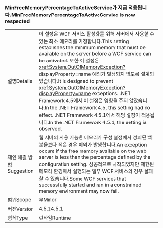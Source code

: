 ### <a name="minfreememorypercentagetoactiveservice-is-now-respected"></a><span data-ttu-id="02f26-101">MinFreeMemoryPercentageToActiveService가 지금 적용됩니다.</span><span class="sxs-lookup"><span data-stu-id="02f26-101">MinFreeMemoryPercentageToActiveService is now respected</span></span>

|   |   |
|---|---|
|<span data-ttu-id="02f26-102">설명</span><span class="sxs-lookup"><span data-stu-id="02f26-102">Details</span></span>|<span data-ttu-id="02f26-103">이 설정은 WCF 서비스 활성화를 위해 서버에서 사용할 수 있는 최소 메모리를 지정합니다.</span><span class="sxs-lookup"><span data-stu-id="02f26-103">This setting establishes the minimum memory that must be available on the server before a WCF service can be activated.</span></span> <span data-ttu-id="02f26-104">또한 이 설정은 <xref:System.OutOfMemoryException?displayProperty=name> 예외가 발생되지 않도록 설계되었습니다.</span><span class="sxs-lookup"><span data-stu-id="02f26-104">It is designed to prevent <xref:System.OutOfMemoryException?displayProperty=name> exceptions.</span></span> <span data-ttu-id="02f26-105">.NET Framework 4.5에서 이 설정은 영향을 주지 않았습니다.</span><span class="sxs-lookup"><span data-stu-id="02f26-105">In the .NET Framework 4.5, this setting had no effect.</span></span> <span data-ttu-id="02f26-106">.NET Framework 4.5.1에서 해당 설정이 적용됩니다.</span><span class="sxs-lookup"><span data-stu-id="02f26-106">In the .NET Framework 4.5.1, the setting is observed.</span></span>|
|<span data-ttu-id="02f26-107">제안 해결 방법</span><span class="sxs-lookup"><span data-stu-id="02f26-107">Suggestion</span></span>|<span data-ttu-id="02f26-108">웹 서버의 사용 가능한 메모리가 구성 설정에서 정의된 백분율보다 적은 경우 예외가 발생합니다.</span><span class="sxs-lookup"><span data-stu-id="02f26-108">An exception occurs if the free memory available on the web server is less than the percentage defined by the configuration setting.</span></span> <span data-ttu-id="02f26-109">성공적으로 시작되었지만 제한된 메모리 환경에서 실행되는 일부 WCF 서비스의 경우 실패할 수 있습니다.</span><span class="sxs-lookup"><span data-stu-id="02f26-109">Some WCF services that successfully started and ran in a constrained memory environment may now fail.</span></span>|
|<span data-ttu-id="02f26-110">범위</span><span class="sxs-lookup"><span data-stu-id="02f26-110">Scope</span></span>|<span data-ttu-id="02f26-111">부</span><span class="sxs-lookup"><span data-stu-id="02f26-111">Minor</span></span>|
|<span data-ttu-id="02f26-112">버전</span><span class="sxs-lookup"><span data-stu-id="02f26-112">Version</span></span>|<span data-ttu-id="02f26-113">4.5.1</span><span class="sxs-lookup"><span data-stu-id="02f26-113">4.5.1</span></span>|
|<span data-ttu-id="02f26-114">형식</span><span class="sxs-lookup"><span data-stu-id="02f26-114">Type</span></span>|<span data-ttu-id="02f26-115">런타임</span><span class="sxs-lookup"><span data-stu-id="02f26-115">Runtime</span></span>|

